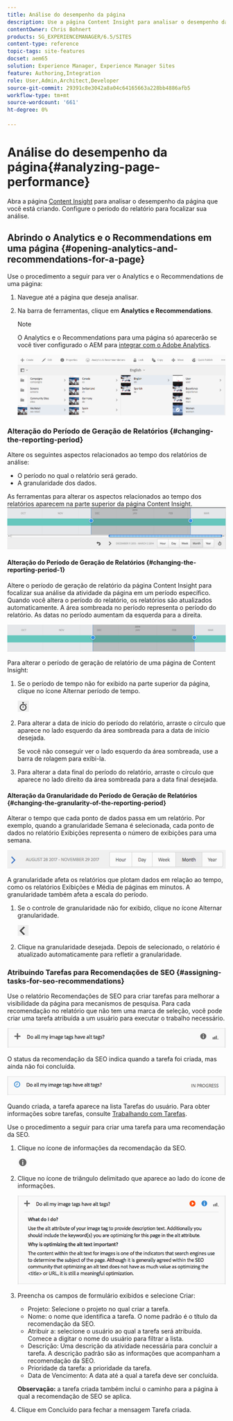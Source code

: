 ```yaml
---
title: Análise do desempenho da página
description: Use a página Content Insight para analisar o desempenho da página que você está criando
contentOwner: Chris Bohnert
products: SG_EXPERIENCEMANAGER/6.5/SITES
content-type: reference
topic-tags: site-features
docset: aem65
solution: Experience Manager, Experience Manager Sites
feature: Authoring,Integration
role: User,Admin,Architect,Developer
source-git-commit: 29391c8e3042a8a04c64165663a228bb4886afb5
workflow-type: tm+mt
source-wordcount: '661'
ht-degree: 0%

---
```


# Análise do desempenho da página{#analyzing-page-performance}

Abra a página [Content Insight](/help/sites-authoring/content-insights.md) para analisar o desempenho da página que você está criando. Configure o período do relatório para focalizar sua análise.

## Abrindo o Analytics e o Recommendations em uma página {#opening-analytics-and-recommendations-for-a-page}

Use o procedimento a seguir para ver o Analytics e o Recommendations de uma página:

1. Navegue até a página que deseja analisar.
1. Na barra de ferramentas, clique em **Analytics e Recommendations**.

   >[!NOTE]
   >
   >O Analytics e o Recommendations para uma página só aparecerão se você tiver configurado o AEM para [integrar com o Adobe Analytics](/help/sites-administering/adobeanalytics-connect.md).

   ![captura de tela_2019-03-05at115319](assets/screen-shot_2019-03-05at115319.png)

### Alteração do Período de Geração de Relatórios {#changing-the-reporting-period}

Altere os seguintes aspectos relacionados ao tempo dos relatórios de análise:

* O período no qual o relatório será gerado.
* A granularidade dos dados.

As ferramentas para alterar os aspectos relacionados ao tempo dos relatórios aparecem na parte superior da página Content Insight. ![chlimage_1-126](assets/chlimage_1-126.png)

#### Alteração do Período de Geração de Relatórios {#changing-the-reporting-period-1}

Altere o período de geração de relatório da página Content Insight para focalizar sua análise da atividade da página em um período específico. Quando você altera o período do relatório, os relatórios são atualizados automaticamente. A área sombreada no período representa o período do relatório. As datas no período aumentam da esquerda para a direita.

![chlimage_1-127](assets/chlimage_1-127.png)

Para alterar o período de geração de relatório de uma página de Content Insight:

1. Se o período de tempo não for exibido na parte superior da página, clique no ícone Alternar período de tempo.

   ![Alternar Cronograma](do-not-localize/chlimage_1-22.png)

1. Para alterar a data de início do período do relatório, arraste o círculo que aparece no lado esquerdo da área sombreada para a data de início desejada.

   Se você não conseguir ver o lado esquerdo da área sombreada, use a barra de rolagem para exibi-la.

1. Para alterar a data final do período do relatório, arraste o círculo que aparece no lado direito da área sombreada para a data final desejada.

#### Alteração da Granularidade do Período de Geração de Relatórios {#changing-the-granularity-of-the-reporting-period}

Alterar o tempo que cada ponto de dados passa em um relatório. Por exemplo, quando a granularidade Semana é selecionada, cada ponto de dados no relatório Exibições representa o número de exibições para uma semana.

![screen_shot_2017-11-29at141001](assets/screen_shot_2017-11-29at141001.png)

A granularidade afeta os relatórios que plotam dados em relação ao tempo, como os relatórios Exibições e Média de páginas em minutos. A granularidade também afeta a escala do período.

1. Se o controle de granularidade não for exibido, clique no ícone Alternar granularidade.

   ![chlimage_1-128](assets/chlimage_1-128.png)

1. Clique na granularidade desejada. Depois de selecionado, o relatório é atualizado automaticamente para refletir a granularidade.

### Atribuindo Tarefas para Recomendações de SEO {#assigning-tasks-for-seo-recommendations}

Use o relatório Recomendações de SEO para criar tarefas para melhorar a visibilidade da página para mecanismos de pesquisa. Para cada recomendação no relatório que não tem uma marca de seleção, você pode criar uma tarefa atribuída a um usuário para executar o trabalho necessário.

![chlimage_1-129](assets/chlimage_1-129.png)

O status da recomendação da SEO indica quando a tarefa foi criada, mas ainda não foi concluída.

![chlimage_1-130](assets/chlimage_1-130.png)

Quando criada, a tarefa aparece na lista Tarefas do usuário. Para obter informações sobre tarefas, consulte [Trabalhando com Tarefas](/help/sites-authoring/task-content.md).

Use o procedimento a seguir para criar uma tarefa para uma recomendação da SEO.

1. Clique no ícone de informações da recomendação da SEO.

   ![Ícone de informações](do-not-localize/chlimage_1-23.png)

1. Clique no ícone de triângulo delimitado que aparece ao lado do ícone de informações.

   ![chlimage_1-131](assets/chlimage_1-131.png)

1. Preencha os campos de formulário exibidos e selecione Criar:

   * Projeto: Selecione o projeto no qual criar a tarefa.
   * Nome: o nome que identifica a tarefa. O nome padrão é o título da recomendação da SEO.
   * Atribuir a: selecione o usuário ao qual a tarefa será atribuída. Comece a digitar o nome do usuário para filtrar a lista.
   * Descrição: Uma descrição da atividade necessária para concluir a tarefa. A descrição padrão são as informações que acompanham a recomendação da SEO.
   * Prioridade da tarefa: a prioridade da tarefa.
   * Data de Vencimento: A data até a qual a tarefa deve ser concluída.

   **Observação:** a tarefa criada também inclui o caminho para a página à qual a recomendação de SEO se aplica.

1. Clique em Concluído para fechar a mensagem Tarefa criada.
